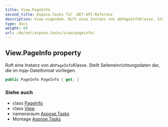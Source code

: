 ```yaml
---
title: View.PageInfo
second_title: Aspose.Tasks für .NET-API-Referenz
description: View eigendom. Ruft eine Instanz von abPageInfoKlasse. Stellt Seiteneinrichtungsdaten dar die im mppDateiformat vorliegen.
type: docs
weight: 60
url: /de/net/aspose.tasks/view/pageinfo/
---
```

## View.PageInfo property

Ruft eine Instanz von ab`PageInfo`Klasse. Stellt Seiteneinrichtungsdaten dar, die im mpp-Dateiformat vorliegen.

```csharp
public PageInfo PageInfo { get; }
```

### Siehe auch

* class [PageInfo](../../../aspose.tasks.visualization/pageinfo/)
* class [View](../)
* namensraum [Aspose.Tasks](../../view/)
* Montage [Aspose.Tasks](../../../)


